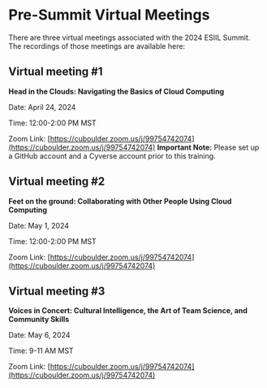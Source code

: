 # Pre-Summit Virtual Meetings

There are three virtual meetings associated with the 2024 ESIIL Summit. The recordings of those meetings are available here:

## Virtual meeting #1

**Head in the Clouds: Navigating the Basics of Cloud Computing**

Date: April 24, 2024

Time: 12:00-2:00 PM MST

Zoom Link: [https://cuboulder.zoom.us/j/99754742074](https://cuboulder.zoom.us/j/99754742074)
**Important Note:** Please set up a GitHub account and a Cyverse account prior to this training.

## Virtual meeting #2

**Feet on the ground: Collaborating with Other People Using Cloud Computing**

Date:  May 1, 2024

Time: 12:00-2:00 PM MST

Zoom Link: [https://cuboulder.zoom.us/j/99754742074](https://cuboulder.zoom.us/j/99754742074)


## Virtual meeting #3

**Voices in Concert: Cultural Intelligence, the Art of Team Science, and Community Skills**

Date: May 6, 2024

Time: 9-11 AM MST

Zoom Link: [https://cuboulder.zoom.us/j/99754742074](https://cuboulder.zoom.us/j/99754742074)

